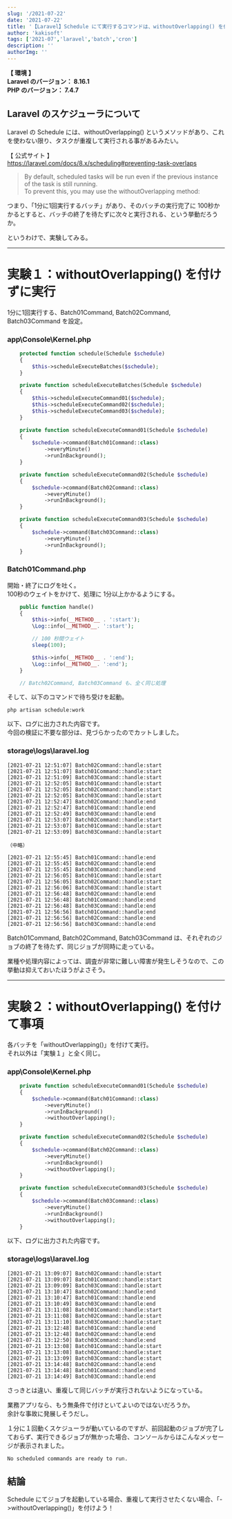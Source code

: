 ```yaml
---
slug: '/2021-07-22'
date: '2021-07-22'
title: '【Laravel】Schedule にて実行するコマンドは、withoutOverlapping() を付けないと、同じジョブが重複して実行される可能性がある'
author: 'kakisoft'
tags: ['2021-07','laravel','batch','cron']
description: ''
authorImg: ''
---
```


**【 環境 】**  
**Laravel のバージョン： 8.16.1**  
**PHP のバージョン： 7.4.7**  


## Laravel のスケジューラについて
Laravel の Schedule には、withoutOverlapping() というメソッドがあり、これを使わない限り、タスクが重複して実行される事があるみたい。  


【 公式サイト 】  
<https://laravel.com/docs/8.x/scheduling#preventing-task-overlaps>

> By default, scheduled tasks will be run even if the previous instance of the task is still running.  
> To prevent this, you may use the withoutOverlapping method:

つまり、「1分に1回実行するバッチ」があり、そのバッチの実行完了に 100秒かかるとすると、バッチの終了を待たずに次々と実行される、という挙動だろうか。  

というわけで、実験してみる。  

_________________________________________________________________________
# 実験１：withoutOverlapping() を付けずに実行
1分に1回実行する、Batch01Command, Batch02Command, Batch03Command を設定。  

### app\Console\Kernel.php
```php
    protected function schedule(Schedule $schedule)
    {
        $this->scheduleExecuteBatches($schedule);
    }

    private function scheduleExecuteBatches(Schedule $schedule)
    {
        $this->scheduleExecuteCommand01($schedule);
        $this->scheduleExecuteCommand02($schedule);
        $this->scheduleExecuteCommand03($schedule);
    }

    private function scheduleExecuteCommand01(Schedule $schedule)
    {
        $schedule->command(Batch01Command::class)
            ->everyMinute()
            ->runInBackground();
    }

    private function scheduleExecuteCommand02(Schedule $schedule)
    {
        $schedule->command(Batch02Command::class)
            ->everyMinute()
            ->runInBackground();
    }

    private function scheduleExecuteCommand03(Schedule $schedule)
    {
        $schedule->command(Batch03Command::class)
            ->everyMinute()
            ->runInBackground();
    }
```


### Batch01Command.php
開始・終了にログを吐く。  
100秒のウェイトをかけて、処理に 1分以上かかるようにする。  
```php
    public function handle()
    {
        $this->info(__METHOD__ . ':start');
        \Log::info(__METHOD__. ':start');

        // 100 秒間ウェイト
        sleep(100);

        $this->info(__METHOD__ . ':end');
        \Log::info(__METHOD__. ':end');
    }

    // Batch02Command, Batch03Command も、全く同じ処理
```


そして、以下のコマンドで待ち受けを起動。  
```
php artisan schedule:work
```

以下、ログに出力された内容です。  
今回の検証に不要な部分は、見づらかったのでカットしました。  

### storage\logs\laravel.log
```log
[2021-07-21 12:51:07] Batch02Command::handle:start  
[2021-07-21 12:51:07] Batch01Command::handle:start  
[2021-07-21 12:51:09] Batch03Command::handle:start  
[2021-07-21 12:52:05] Batch01Command::handle:start  
[2021-07-21 12:52:05] Batch02Command::handle:start  
[2021-07-21 12:52:05] Batch03Command::handle:start  
[2021-07-21 12:52:47] Batch02Command::handle:end  
[2021-07-21 12:52:47] Batch01Command::handle:end  
[2021-07-21 12:52:49] Batch03Command::handle:end  
[2021-07-21 12:53:07] Batch02Command::handle:start  
[2021-07-21 12:53:07] Batch01Command::handle:start  
[2021-07-21 12:53:09] Batch03Command::handle:start  

（中略）

[2021-07-21 12:55:45] Batch01Command::handle:end  
[2021-07-21 12:55:45] Batch02Command::handle:end  
[2021-07-21 12:55:45] Batch03Command::handle:end  
[2021-07-21 12:56:05] Batch01Command::handle:start  
[2021-07-21 12:56:05] Batch02Command::handle:start  
[2021-07-21 12:56:06] Batch03Command::handle:start  
[2021-07-21 12:56:48] Batch02Command::handle:end  
[2021-07-21 12:56:48] Batch01Command::handle:end  
[2021-07-21 12:56:48] Batch03Command::handle:end  
[2021-07-21 12:56:56] Batch01Command::handle:end  
[2021-07-21 12:56:56] Batch02Command::handle:end  
[2021-07-21 12:56:56] Batch03Command::handle:end  
```

Batch01Command, Batch02Command, Batch03Command は、それぞれのジョブの終了を待たず、同じジョブが同時に走っている。  

業種や処理内容によっては、調査が非常に難しい障害が発生しそうなので、この挙動は抑えておいたほうがよさそう。  

_________________________________________________________________________
# 実験２：withoutOverlapping() を付けて事項
各バッチを「withoutOverlapping()」を付けて実行。  
それ以外は「実験１」と全く同じ。  

### app\Console\Kernel.php
```php
    private function scheduleExecuteCommand01(Schedule $schedule)
    {
        $schedule->command(Batch01Command::class)
            ->everyMinute()
            ->runInBackground()
            ->withoutOverlapping();
    }

    private function scheduleExecuteCommand02(Schedule $schedule)
    {
        $schedule->command(Batch02Command::class)
            ->everyMinute()
            ->runInBackground()
            ->withoutOverlapping();
    }

    private function scheduleExecuteCommand03(Schedule $schedule)
    {
        $schedule->command(Batch03Command::class)
            ->everyMinute()
            ->runInBackground()
            ->withoutOverlapping();
    }
```

以下、ログに出力された内容です。  

### storage\logs\laravel.log
```log
[2021-07-21 13:09:07] Batch02Command::handle:start  
[2021-07-21 13:09:07] Batch01Command::handle:start  
[2021-07-21 13:09:09] Batch03Command::handle:start  
[2021-07-21 13:10:47] Batch02Command::handle:end  
[2021-07-21 13:10:47] Batch01Command::handle:end  
[2021-07-21 13:10:49] Batch03Command::handle:end  
[2021-07-21 13:11:08] Batch01Command::handle:start  
[2021-07-21 13:11:08] Batch02Command::handle:start  
[2021-07-21 13:11:10] Batch03Command::handle:start  
[2021-07-21 13:12:48] Batch01Command::handle:end  
[2021-07-21 13:12:48] Batch02Command::handle:end  
[2021-07-21 13:12:50] Batch03Command::handle:end  
[2021-07-21 13:13:08] Batch01Command::handle:start  
[2021-07-21 13:13:08] Batch02Command::handle:start  
[2021-07-21 13:13:09] Batch03Command::handle:start  
[2021-07-21 13:14:48] Batch02Command::handle:end  
[2021-07-21 13:14:48] Batch01Command::handle:end  
[2021-07-21 13:14:49] Batch03Command::handle:end  
```

さっきとは違い、重複して同じバッチが実行されないようになっている。  

業務アプリなら、もう無条件で付けといてよいのではないだろうか。  
余計な事故に発展しそうだし。  

１分に１回動くスケジューラが動いているのですが、前回起動のジョブが完了しておらず、実行できるジョブが無かった場合、コンソールからはこんなメッセージが表示されました。  
```
No scheduled commands are ready to run.
```


## 結論
Schedule にてジョブを起動している場合、重複して実行させたくない場合、「->withoutOverlapping()」を付けよう！  


